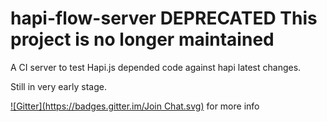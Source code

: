 # hapi-flow-server DEPRECATED This project is no longer maintained

A CI server to test Hapi.js depended code against hapi latest changes.

Still in very early stage.

[![Gitter](https://badges.gitter.im/Join Chat.svg)](https://gitter.im/yonjah/hapi-flow-server?utm_source=badge&utm_medium=badge&utm_campaign=pr-badge&utm_content=badge) for more info

